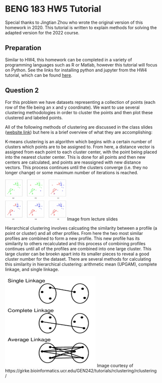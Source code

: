 # BENG 183 HW5 Tutorial
Special thanks to Jingtian Zhou who wrote the original version of this homework in 2020. This tutorial is written to explain methods for solving the adapted version for the 2022 course.

## Preparation

Similar to HW4, this homework can be completed in a variety of programming languages such as R or Matlab, however this tutorial will focus on Python. See the links for installing python and jupyter from the HW4 tutorial, which can be found [here](HW4Tutorial.md).

## Question 2

For this problem we have datasets representing a collection of points (each row of the file being an x and y coordinate). We want to use several clustering methodologies in order to cluster the points and then plot these clustered and labeled points. 

All of the following methods of clustering are discussed in the class slides ([website link](https://systemsbio.ucsd.edu/course/beng183fa22/)) but here is a brief overview of what they are accomplishing:

K-means clustering is an algorithm which begins with a certain number of clusters which points are to be assigned to. From here, a distance vector is assigned from each point to each cluster center, with the point being placed into the nearest cluster center. This is done for all points and then new centers are calculated, and points are reassigned with new distance vectors. This process continues until the clusters converge (i.e. they no longer change) or some maximum number of iterations is reached.

<img src="Images/KMeansScreenshot.png" width=40% height=40%>
Image from lecture slides

Hierarchical clustering involves calcuating the similarity between a profile (a point or cluster) and all other profiles. From here the two most similar profiles are combined to form a new profile. This new profile has its similarity to others recalculated and this process of combining profiles continues until all of the profiles are combined into one large cluster. This large cluster can be broekn apart into its smaller pieces to reveal a good cluster number for the dataset. 
There are several methods for calculating this similarity in hierarchical clustering: arithmetic mean (UPGAM), complete linkage, and single linkage.

<img src="Images/LinkagetypesScreenshot.png" width="300" height="300">
Image courtesy of https://girke.bioinformatics.ucr.edu/GEN242/tutorials/rclustering/rclustering/
